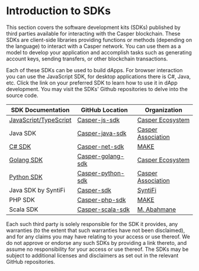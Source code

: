 # Introduction to SDKs

This section covers the software development kits (SDKs) published by third parties available for interacting with the Casper blockchain. These SDKs are client-side libraries providing functions or methods (depending on the language) to interact with a Casper network. You can use them as a model to develop your application and accomplish tasks such as generating account keys, sending transfers, or other blockchain transactions.

Each of these SDKs can be used to build dApps. For browser interaction you can use the JavaScript SDK, for desktop applications there is C#, Java, etc. Click the link on your preferred SDK to learn how to use it in dApp development. You may visit the SDKs' Github repositories to delve into the source code.

| SDK Documentation                                            | GitHub Location                                              | Organization                                            |
| ------------------------------------------------------------ | ------------------------------------------------------------ | ------------------------------------------------------- |
| [JavaScript/TypeScript](/dapp-dev-guide/building-dapps/sdk/script-sdk) | [Casper-js-sdk](https://github.com/casper-ecosystem/casper-js-sdk/) | [Casper Ecosystem](https://github.com/casper-ecosystem) |
| Java SDK                                                     | [Casper-java-sdk](https://github.com/casper-network/casper-java-sdk/) | [Casper Association](https://github.com/casper-network) |
| [C# SDK](/dapp-dev-guide/building-dapps/sdk/csharp-sdk)      | [Casper-net-sdk](https://github.com/make-software/casper-net-sdk) | [MAKE](https://github.com/make-software)                |
| [Golang SDK](/dapp-dev-guide/building-dapps/sdk/go-sdk)      | [Casper-golang-sdk](https://github.com/casper-ecosystem/casper-golang-sdk/) | [Casper Ecosystem](https://github.com/casper-ecosystem) |
| [Python SDK](/dapp-dev-guide/building-dapps/sdk/python-sdk)  | [Casper-python-sdk](https://github.com/casper-network/casper-python-sdk/) | [Casper Association](https://github.com/casper-network) |
| Java SDK by SyntiFi                                          | [Casper-sdk](https://github.com/syntifi/casper-sdk)          | [SyntiFi](https://github.com/syntifi)                   |
| PHP SDK                                                      | [Casper-php-sdk](https://github.com/make-software/casper-php-sdk) | [MAKE](https://github.com/make-software)                |
| Scala SDK                                                    | [Casper-scala-sdk](https://github.com/abahmanem/casper-scala-sdk) | [M. Abahmane](https://github.com/abahmanem)             |

Each such third party is solely responsible for the SDK it provides, any warranties (to the extent that such warranties have not been disclaimed), and for any claims you may have relating to your access or use thereof. We do not approve or endorse any such SDKs by providing a link thereto, and assume no responsibility for your access or use thereof. The SDKs may be subject to additional licenses and disclaimers as set out in the relevant GitHub repositories.
